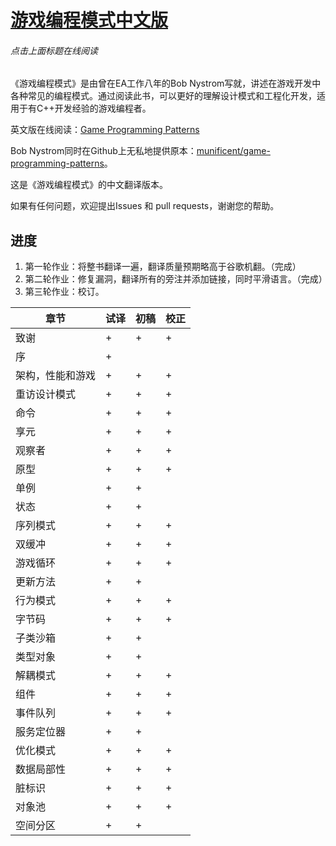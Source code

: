 ﻿# [游戏编程模式中文版](http://tkchushbm.github.io/Game-Programming-Patterns-CN/)
###### 点击上面标题在线阅读

《游戏编程模式》是由曾在EA工作八年的Bob Nystrom写就，讲述在游戏开发中各种常见的编程模式。通过阅读此书，可以更好的理解设计模式和工程化开发，适用于有C++开发经验的游戏编程者。

英文版在线阅读：[Game Programming Patterns](http://gameprogrammingpatterns.com/)

Bob Nystrom同时在Github上无私地提供原本：[munificent/game-programming-patterns](https://github.com/munificent/game-programming-patterns)。

这是《游戏编程模式》的中文翻译版本。

如果有任何问题，欢迎提出Issues 和 pull requests，谢谢您的帮助。

## 进度

1. 第一轮作业：将整书翻译一遍，翻译质量预期略高于谷歌机翻。（完成）
2. 第二轮作业：修复漏洞，翻译所有的旁注并添加链接，同时平滑语言。（完成）
3. 第三轮作业：校订。

|章节|试译|初稿|校正|
|----|----|----|----|
| 致谢 | + | + | + |
| 序 | + | | |
| 架构，性能和游戏 | + | + | + |
| 重访设计模式 | + | + | + |
| 命令 | + | + | + |
| 享元 | + | + | + |
| 观察者 | + | + | + |
| 原型 | + | + | + |
| 单例 | + | + |
| 状态 | + | + |
| 序列模式 | + | + | + |
| 双缓冲 | + | + | + |
| 游戏循环 | + | + | + |
| 更新方法 | + | + |
| 行为模式 | + | + | + |
| 字节码 | + | + | + |
| 子类沙箱 | + | + |
| 类型对象 | + | + |
| 解耦模式 | + | + | + |
| 组件 | + | + | + |
| 事件队列 | + | + | + |
| 服务定位器 | + | + |
| 优化模式 | + | + | + |
| 数据局部性 | + | + | + |
| 脏标识 | + | + | + |
| 对象池 | + | + | + |
| 空间分区 | + | + |
